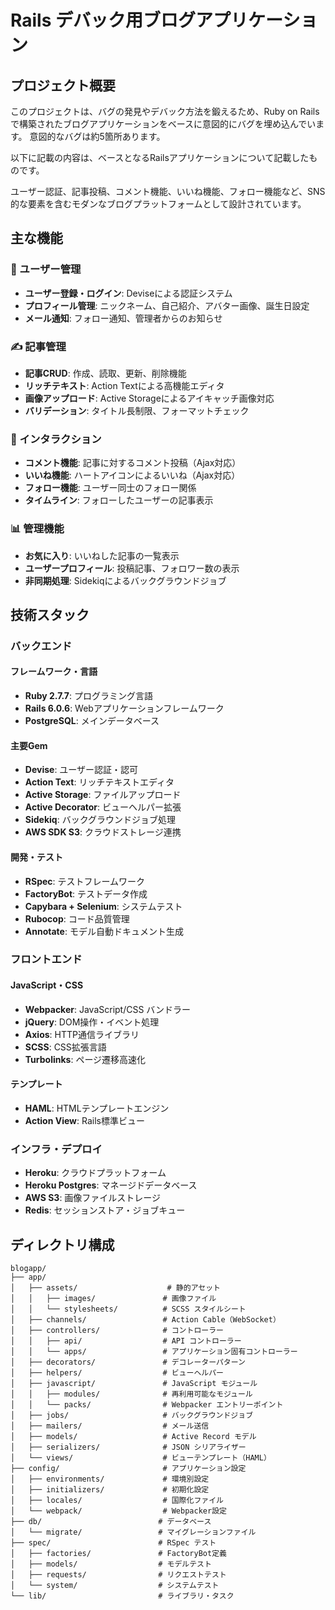 # Rails デバック用ブログアプリケーション

## プロジェクト概要

このプロジェクトは、バグの発見やデバック方法を鍛えるため、Ruby on Railsで構築されたブログアプリケーションをベースに意図的にバグを埋め込んでいます。
意図的なバグは約5箇所あります。

以下に記載の内容は、ベースとなるRailsアプリケーションについて記載したものです。

ユーザー認証、記事投稿、コメント機能、いいね機能、フォロー機能など、SNS的な要素を含むモダンなブログプラットフォームとして設計されています。

## 主な機能

### 🔐 ユーザー管理

- **ユーザー登録・ログイン**: Deviseによる認証システム
- **プロフィール管理**: ニックネーム、自己紹介、アバター画像、誕生日設定
- **メール通知**: フォロー通知、管理者からのお知らせ

### ✍️ 記事管理

- **記事CRUD**: 作成、読取、更新、削除機能
- **リッチテキスト**: Action Textによる高機能エディタ
- **画像アップロード**: Active Storageによるアイキャッチ画像対応
- **バリデーション**: タイトル長制限、フォーマットチェック

### 💬 インタラクション

- **コメント機能**: 記事に対するコメント投稿（Ajax対応）
- **いいね機能**: ハートアイコンによるいいね（Ajax対応）
- **フォロー機能**: ユーザー同士のフォロー関係
- **タイムライン**: フォローしたユーザーの記事表示

### 📊 管理機能

- **お気に入り**: いいねした記事の一覧表示
- **ユーザープロフィール**: 投稿記事、フォロワー数の表示
- **非同期処理**: Sidekiqによるバックグラウンドジョブ

## 技術スタック

### バックエンド

#### フレームワーク・言語

- **Ruby 2.7.7**: プログラミング言語
- **Rails 6.0.6**: Webアプリケーションフレームワーク
- **PostgreSQL**: メインデータベース

#### 主要Gem

- **Devise**: ユーザー認証・認可
- **Action Text**: リッチテキストエディタ
- **Active Storage**: ファイルアップロード
- **Active Decorator**: ビューヘルパー拡張
- **Sidekiq**: バックグラウンドジョブ処理
- **AWS SDK S3**: クラウドストレージ連携

#### 開発・テスト

- **RSpec**: テストフレームワーク
- **FactoryBot**: テストデータ作成
- **Capybara + Selenium**: システムテスト
- **Rubocop**: コード品質管理
- **Annotate**: モデル自動ドキュメント生成

### フロントエンド

#### JavaScript・CSS

- **Webpacker**: JavaScript/CSS バンドラー
- **jQuery**: DOM操作・イベント処理
- **Axios**: HTTP通信ライブラリ
- **SCSS**: CSS拡張言語
- **Turbolinks**: ページ遷移高速化

#### テンプレート

- **HAML**: HTMLテンプレートエンジン
- **Action View**: Rails標準ビュー

### インフラ・デプロイ

- **Heroku**: クラウドプラットフォーム
- **Heroku Postgres**: マネージドデータベース
- **AWS S3**: 画像ファイルストレージ
- **Redis**: セッションストア・ジョブキュー

## ディレクトリ構成

```
blogapp/
├── app/
│   ├── assets/                    # 静的アセット
│   │   ├── images/               # 画像ファイル
│   │   └── stylesheets/          # SCSS スタイルシート
│   ├── channels/                 # Action Cable（WebSocket）
│   ├── controllers/              # コントローラー
│   │   ├── api/                  # API コントローラー
│   │   └── apps/                 # アプリケーション固有コントローラー
│   ├── decorators/               # デコレーターパターン
│   ├── helpers/                  # ビューヘルパー
│   ├── javascript/               # JavaScript モジュール
│   │   ├── modules/              # 再利用可能なモジュール
│   │   └── packs/                # Webpacker エントリーポイント
│   ├── jobs/                     # バックグラウンドジョブ
│   ├── mailers/                  # メール送信
│   ├── models/                   # Active Record モデル
│   ├── serializers/              # JSON シリアライザー
│   └── views/                    # ビューテンプレート（HAML）
├── config/                       # アプリケーション設定
│   ├── environments/             # 環境別設定
│   ├── initializers/             # 初期化設定
│   ├── locales/                  # 国際化ファイル
│   └── webpack/                  # Webpacker設定
├── db/                          # データベース
│   └── migrate/                 # マイグレーションファイル
├── spec/                        # RSpec テスト
│   ├── factories/               # FactoryBot定義
│   ├── models/                  # モデルテスト
│   ├── requests/                # リクエストテスト
│   └── system/                  # システムテスト
└── lib/                         # ライブラリ・タスク
